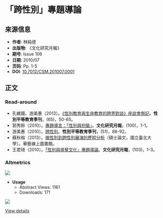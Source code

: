 # 「跨性別」專題導論

## 來源信息

- **作者**: 林純德
- **出版物**: 《文化研究月報》
- **期号**: Issue 106
- **日期**: 2010/07
- **页码**: Pp. 1-5
- **DOI**: [10.7012/CSM.201007.0001](https://doi.org/10.7012/CSM.201007.0001)

## 正文

### Read-around
- 孔維國、游美惠（2013）。[《性別教育與生命教育的跨界對談》座談會側記](https://www.airitilibrary.com/Article/Detail?DocID=15629716-201312-201502100014-201502100014-50-65)。**性別平等教育季刊**，(65)，50-65。
- 郭秀鈴（2010）。[專題導言：「性別與扮裝」](https://www.airitilibrary.com/Article/Detail?DocID=P20140505001-201001-201406270018-201406270018-1-1)。**文化研究月報**，(100)，1-1。
- 游美惠（2010）。[跨性別](https://www.airitilibrary.com/Article/Detail?DocID=15629716-201008-201503060013-201503060013-88-92)。**性別平等教育季刊**，(51)，88-92。
- 蘇秋榕（2013）。[做性別到跨性別展演的歷程分析](https://www.airitilibrary.com/Article/Detail?DocID=U0023-3101201312034200)〔碩士論文，國立臺北大學〕。華藝線上圖書館。
- 王君琦（2010）。[「性別與視覺文化」專題導論](https://www.airitilibrary.com/Article/Detail?DocID=P20140505001-201004-201405060006-201405060006-1-3)。**文化研究月報**，(103)，1-3。

### Altmetrics

![](//cdn.plu.mx/01b30309c878a019f260d2d9b9773b0c/plumx-inverse-logo.png)

- **Usage**
  - Abstract Views: 1161
  - Downloads: 171

![](//cdn.plu.mx/01b30309c878a019f260d2d9b9773b0c/plumx-logo.png)

[View details](https://plu.mx/a/?doi=10.7012%2fCSM.201007.0001&theme=plum-bigben-theme "PlumX Metrics Detail Page")